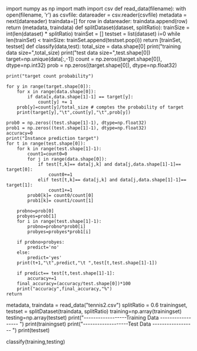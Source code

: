 import numpy as np
import math
import csv
def read_data(filename):
    with open(filename, 'r') as csvfile:
        datareader = csv.reader(csvfile)
        metadata = next(datareader)
        traindata=[]
        for row in datareader:
            traindata.append(row)
    return (metadata, traindata)
def splitDataset(dataset, splitRatio):
    trainSize = int(len(dataset) * splitRatio)
    trainSet = []
    testset = list(dataset)
    i=0
    while len(trainSet) < trainSize:
        trainSet.append(testset.pop(i))
    return [trainSet, testset]
def classify(data,test):
    total_size = data.shape[0]
    print("training data size=",total_size)
    print("test data size=",test.shape[0])
    target=np.unique(data[:,-1])
    count = np.zeros((target.shape[0]), dtype=np.int32)
    prob = np.zeros((target.shape[0]), dtype=np.float32)

    print("target count probability")

    for y in range(target.shape[0]):
        for x in range(data.shape[0]):
            if data[x,data.shape[1]-1] == target[y]:
                count[y] += 1
        prob[y]=count[y]/total_size # comptes the probability of target
        print(target[y],"\t",count[y],"\t",prob[y])

    prob0 = np.zeros((test.shape[1]-1), dtype=np.float32)
    prob1 = np.zeros((test.shape[1]-1), dtype=np.float32)
    accuracy=0
    print("Instance prediction target")
    for t in range(test.shape[0]):
        for k in range(test.shape[1]-1):
            count1=count0=0
            for j in range(data.shape[0]):
                if test[t,k]== data[j,k] and data[j,data.shape[1]-1]== target[0]:
                    count0+=1
                elif test[t,k]== data[j,k] and data[j,data.shape[1]-1]== target[1]:
                    count1+=1
            prob0[k]= count0/count[0]
            prob1[k]= count1/count[1]

        probno=prob[0]
        probyes=prob[1]
        for i in range(test.shape[1]-1):
            probno=probno*prob0[i]
            probyes=probyes*prob1[i]

        if probno>probyes:
            predict='no'
        else:
            predict='yes'
        print(t+1,"\t",predict,"\t ",test[t,test.shape[1]-1])

        if predict== test[t,test.shape[1]-1]:
            accuracy+=1
        final_accuracy=(accuracy/test.shape[0])*100
        print("accuracy",final_accuracy,"%")
    return
metadata, traindata = read_data("tennis2.csv")
splitRatio = 0.6
trainingset, testset = splitDataset(traindata, splitRatio)
training=np.array(trainingset)
testing=np.array(testset)
print("------------------Training Data ------------------ ")
print(trainingset)
print("-------------------Test Data ------------------ ")
print(testset)

classify(training,testing)
